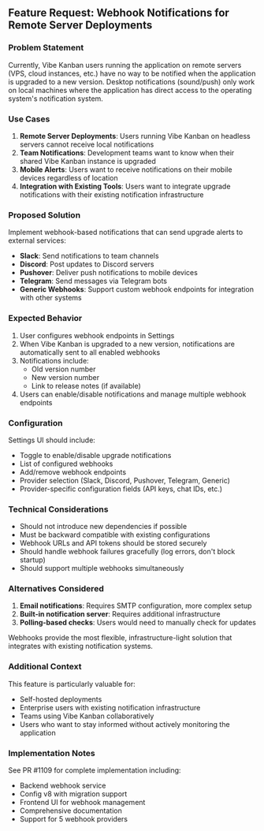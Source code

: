 ## Feature Request: Webhook Notifications for Remote Server Deployments

### Problem Statement

Currently, Vibe Kanban users running the application on remote servers (VPS, cloud instances, etc.) have no way to be notified when the application is upgraded to a new version. Desktop notifications (sound/push) only work on local machines where the application has direct access to the operating system's notification system.

### Use Cases

1. **Remote Server Deployments**: Users running Vibe Kanban on headless servers cannot receive local notifications
2. **Team Notifications**: Development teams want to know when their shared Vibe Kanban instance is upgraded
3. **Mobile Alerts**: Users want to receive notifications on their mobile devices regardless of location
4. **Integration with Existing Tools**: Users want to integrate upgrade notifications with their existing notification infrastructure

### Proposed Solution

Implement webhook-based notifications that can send upgrade alerts to external services:

- **Slack**: Send notifications to team channels
- **Discord**: Post updates to Discord servers
- **Pushover**: Deliver push notifications to mobile devices
- **Telegram**: Send messages via Telegram bots
- **Generic Webhooks**: Support custom webhook endpoints for integration with other systems

### Expected Behavior

1. User configures webhook endpoints in Settings
2. When Vibe Kanban is upgraded to a new version, notifications are automatically sent to all enabled webhooks
3. Notifications include:
   - Old version number
   - New version number
   - Link to release notes (if available)
4. Users can enable/disable notifications and manage multiple webhook endpoints

### Configuration

Settings UI should include:
- Toggle to enable/disable upgrade notifications
- List of configured webhooks
- Add/remove webhook endpoints
- Provider selection (Slack, Discord, Pushover, Telegram, Generic)
- Provider-specific configuration fields (API keys, chat IDs, etc.)

### Technical Considerations

- Should not introduce new dependencies if possible
- Must be backward compatible with existing configurations
- Webhook URLs and API tokens should be stored securely
- Should handle webhook failures gracefully (log errors, don't block startup)
- Should support multiple webhooks simultaneously

### Alternatives Considered

1. **Email notifications**: Requires SMTP configuration, more complex setup
2. **Built-in notification server**: Requires additional infrastructure
3. **Polling-based checks**: Users would need to manually check for updates

Webhooks provide the most flexible, infrastructure-light solution that integrates with existing notification systems.

### Additional Context

This feature is particularly valuable for:
- Self-hosted deployments
- Enterprise users with existing notification infrastructure
- Teams using Vibe Kanban collaboratively
- Users who want to stay informed without actively monitoring the application

### Implementation Notes

See PR #1109 for complete implementation including:
- Backend webhook service
- Config v8 with migration support
- Frontend UI for webhook management
- Comprehensive documentation
- Support for 5 webhook providers
